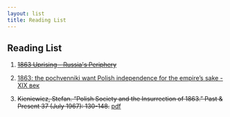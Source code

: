 ```yaml
---
layout: list
title: Reading List
---
```


## Reading List


1. [~~1863 Uprising - Russia's Periphery~~](http://russiasperiphery.blogs.wm.edu/western-borderlands/poland/general/1863-uprising/)

2. [1863: the pochvenniki want Polish independence for the empire’s sake - XIX век](https://xixvek.wordpress.com/2012/04/09/1863-the-pochvenniki-want-polish-independence-for-the-empires-sake/)

3. ~~Kieniewicz, Stefan. “Polish Society and the Insurrection of 1863.” Past & Present 37 (July 1967): 130-148.~~ [pdf](https://oup.silverchair-cdn.com/oup/backfile/Content_public/Journal/past/37/1/10.1093_past_37.1.130/1/130.pdf?Expires=1487188869&Signature=g52zGjWy3DX6BUFn5w1fu0beVOQG-bFowNK0UVAA-f8sXKH2aM4UgA2wjkqOW159EICpyd4TMBXzfVhuVw2w7qOk0BrCHjvN9ME56BofIh6tjpm5ybxzhO9WvjCScy7KxtnYOPUODxID2Vnryqp-ePS8xTJZlFCnBVJBBrsZp9cgyfcE3u0~U9ByyVRb6UvcfQoZw7DYpCyxAsKQTkehsP24WP2ee7ZLYuK2AV3wdyYhAu8neZW7uIFQ0osUxssi5cc-oT5r-KsV1dwZwvq1jol1FtSUGLItyjXY32z5mQvYSWMs5xcQRx7grqYVTUUy6~kCB6qYMWXcb4W9EkAhZw__&Key-Pair-Id=APKAIUCZBIA4LVPAVW3Q)
